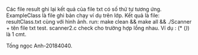 Các file result ghi lại kết quả của file txt có số thứ tự tương ứng.
ExampleClass là file ghi bản chạy ví dụ trên lớp. Kết quả là file: resultClass.txt cùng với hình ảnh.
run: make clean && make all && ./Scanner + tên file txt test.
scanner2.c check cho trường hợp lồng nhau. Ví dụ : (* (*)*) là 1 cmt.


Tống ngọc Anh-20184040.
